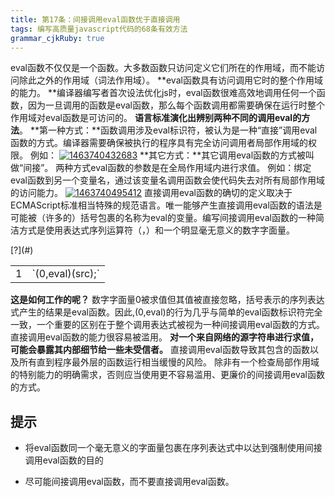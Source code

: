 ```yaml
---
title: 第17条：间接调用eval函数优于直接调用
tags: 编写高质量javascript代码的68条有效方法
grammar_cjkRuby: true
---
```

eval函数不仅仅是一个函数。大多数函数只访问定义它们所在的作用域，而不能访问除此之外的作用域（词法作用域）。
**eval函数具有访问调用它时的整个作用域的能力。
**编译器编写者首次设法优化js时，eval函数很难高效地调用任何一个函数，因为一旦调用的函数是eval函数，那么每个函数调用都需要确保在运行时整个作用域对eval函数是可访问的。
**语言标准演化出辨别两种不同的调用eval的方法**。
**第一种方式：**函数调用涉及eval标识符，被认为是一种“直接”调用eval函数的方式。编译器需要确保被执行的程序具有完全访问调用者局部作用域的权限。
例如：
[![1463740432683](http://images2015.cnblogs.com/blog/156514/201605/156514-20160524110555678-458311424.jpg "1463740432683")](http://images2015.cnblogs.com/blog/156514/201605/156514-20160524110554741-507990976.jpg)
**其它方式：**其它调用eval函数的方式被叫做“间接”。
两种方式eval函数的参数是在全局作用域内进行求值。
例如：绑定eval函数到另一个变量名，通过该变量名调用函数会使代码失去对所有局部作用域的访问能力。
[![1463740495412](http://images2015.cnblogs.com/blog/156514/201605/156514-20160524110556725-2054197295.jpg "1463740495412")](http://images2015.cnblogs.com/blog/156514/201605/156514-20160524110556241-146276190.jpg)
直接调用eval函数的确切的定义取决于ECMAScript标准相当特殊的规范语言。唯一能够产生直接调用eval函数的语法是可能被（许多的）括号包裹的名称为eval的变量。编写间接调用eval函数的一种简洁方式是使用表达式序列运算符（，）和一个明显毫无意义的数字字面量。

<div><div id="highlighter_309343" class="syntaxhighlighter  javascript"><div class="toolbar"><span>[?](#)</span></div><table border="0" cellpadding="0" cellspacing="0"><tbody><tr><td class="gutter"><div class="line number1 index0 alt2">1</div></td><td class="code"><div class="container"><div class="line number1 index0 alt2">`(0,eval)(src);`</div></div></td></tr></tbody></table></div></div>

**这是如何工作的呢？**
数字字面量0被求值但其值被直接忽略，括号表示的序列表达式产生的结果是eval函数。因此,(0,eval)的行为几乎与简单的eval函数标识符完全一致，一个重要的区别在于整个调用表达式被视为一种间接调用eval函数的方式。
直接调用eval函数的能力很容易被滥用。
**对一个来自网络的源字符串进行求值，可能会暴露其内部细节给一些未受信者。**
直接调用eval函数导致其包含的函数以及所有直到程序最外层的函数运行相当缓慢的风险。
除非有一个检查局部作用域的特别能力的明确需求，否则应当使用更不容易滥用、更廉价的间接调用eval函数的方式。

## 提示

*   将eval函数同一个毫无意义的字面量包裹在序列表达式中以达到强制使用间接调用eval函数的目的

*   尽可能间接调用eval函数，而不要直接调用eval函数。
